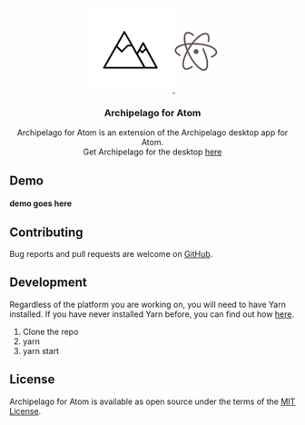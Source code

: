 <p align="center">
  <a href="https://github.com/npezza93/archipelago-atom">
    <img src="https://github.com/npezza93/archipelago-atom/blob/master/.github/logo.png" width="150">
    <img src="https://github.com/npezza93/archipelago-atom/blob/master/.github/atom.png" style="max-width: 100%;padding: 38px 0;width: 75px;">
  </a>

  <h3 align="center">Archipelago for Atom</h3>

  <p align="center">
    Archipelago for Atom is an extension of the Archipelago desktop app for Atom.
    <br>
    Get Archipelago for the desktop <a href="https://github.com/npezza93/archipelago">here</a>
  </p>
</p>

## Demo

#### demo goes here
<!-- ![Screenshot](https://raw.githubusercontent.com/npezza93/archipelago/master/.github/screenshot.png) -->

## Contributing
Bug reports and pull requests are welcome on [GitHub](https://github.com/npezza93/archipelago-atom).

## Development
Regardless of the platform you are working on, you will need to have Yarn installed. If you have never installed Yarn before, you can find out how [here](https://yarnpkg.com/en/docs/install).

1.  Clone the repo
1.  yarn
1.  yarn start

## License

Archipelago for Atom is available as open source under the terms of the [MIT License](http://opensource.org/licenses/MIT).
